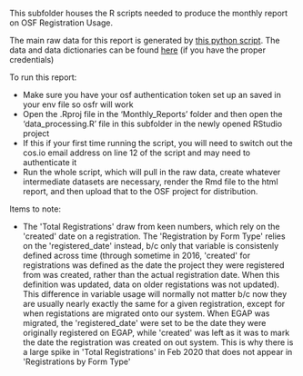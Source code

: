 This subfolder houses the R scripts needed to produce the monthly report on OSF Registration Usage.

The main raw data for this report is generated by [this python script](https://github.com/CenterForOpenScience/osf.io/blob/50467ce8f156cea162666df6587614a7e95d4859/osf/management/commands/registration_schema_metrics.py).
The data and data dictionaries can be found [here](https://osf.io/r83uz/) (if you have the proper credentials)

To run this report:
* Make sure you have your osf authentication token set up an saved in your env file so osfr will work
* Open the .Rproj file in the ‘Monthly_Reports’ folder and then open the ‘data_processing.R’ file in this subfolder in the newly opened RStudio project
* If this if your first time running the script, you will need to switch out the cos.io email address on line 12 of the script and may need to authenticate it
* Run the whole script, which will pull in the raw data, create whatever intermediate datasets are necessary, render the Rmd file to the html report, and then upload that to the OSF project for distribution.

Items to note:
* The 'Total Registrations' draw from keen numbers, which rely on the 'created' date on a registration. The 'Registration by Form Type' relies on the 'registered_date' instead, b/c only that variable is consistenly defined across time (through sometime in 2016, 'created' for registrations was defined as the date the project they were registered from was created, rather than the actual registration date. When this definition was updated, data on older registations was not updated). This difference in variable usage will normally not matter b/c now they are usually nearly exactly the same for a given registration, except for when registations are migrated onto our system. When EGAP was migrated, the 'registered_date' were set to be the date they were originally registered on EGAP, while 'created' was left as it was to mark the date the registration was created on out system. This is why there is a large spike in 'Total Registrations' in Feb 2020 that does not appear in 'Registrations by Form Type'
